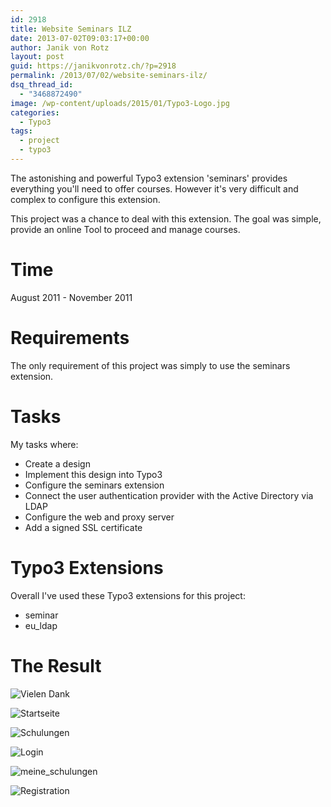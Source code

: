 ```yaml
---
id: 2918
title: Website Seminars ILZ
date: 2013-07-02T09:03:17+00:00
author: Janik von Rotz
layout: post
guid: https://janikvonrotz.ch/?p=2918
permalink: /2013/07/02/website-seminars-ilz/
dsq_thread_id:
  - "3468872490"
image: /wp-content/uploads/2015/01/Typo3-Logo.jpg
categories:
  - Typo3
tags:
  - project
  - typo3
---
```

The astonishing and powerful Typo3 extension 'seminars' provides everything you'll need to offer courses. However it's very difficult and complex to configure this extension.

This project was a chance to deal with this extension. The goal was simple, provide an online Tool to proceed and manage courses.
<!--more-->
# Time

August 2011 - November 2011

# Requirements

The only requirement of this project was simply to use the seminars extension.

# Tasks

My tasks where:

* Create a design
* Implement this design into Typo3
* Configure the seminars extension
* Connect the user authentication provider with the Active Directory via LDAP
* Configure the web and proxy server
* Add a signed SSL certificate


# Typo3 Extensions

Overall I've used these Typo3 extensions for this project:

* seminar
* eu_ldap

# The Result

![Vielen Dank](https://janikvonrotz.ch/wp-content/uploads/2013/07/Vielen-Dank.jpg)

![Startseite](https://janikvonrotz.ch/wp-content/uploads/2013/07/Startseite2.jpg)

![Schulungen](https://janikvonrotz.ch/wp-content/uploads/2013/07/Schulungen.jpg)

![Login](https://janikvonrotz.ch/wp-content/uploads/2013/07/Login.jpg)

![meine_schulungen](https://janikvonrotz.ch/wp-content/uploads/2013/07/meine_schulungen.jpg)

![Registration](https://janikvonrotz.ch/wp-content/uploads/2013/07/Registration.jpg)
